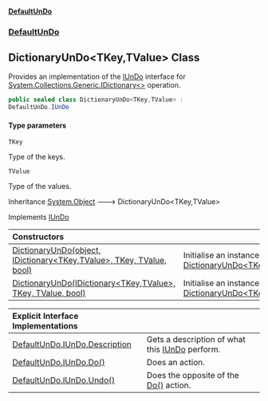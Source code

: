 #### [DefaultUnDo](DefaultUnDo.md 'DefaultUnDo')
### [DefaultUnDo](DefaultUnDo.md#DefaultUnDo 'DefaultUnDo')

## DictionaryUnDo<TKey,TValue> Class

Provides an implementation of the [IUnDo](IUnDo.md 'DefaultUnDo.IUnDo') interface for [System.Collections.Generic.IDictionary&lt;&gt;](https://docs.microsoft.com/en-us/dotnet/api/System.Collections.Generic.IDictionary-2 'System.Collections.Generic.IDictionary`2') operation.

```csharp
public sealed class DictionaryUnDo<TKey,TValue> :
DefaultUnDo.IUnDo
```
#### Type parameters

<a name='DefaultUnDo.DictionaryUnDo_TKey,TValue_.TKey'></a>

`TKey`

Type of the keys.

<a name='DefaultUnDo.DictionaryUnDo_TKey,TValue_.TValue'></a>

`TValue`

Type of the values.

Inheritance [System.Object](https://docs.microsoft.com/en-us/dotnet/api/System.Object 'System.Object') &#129106; DictionaryUnDo<TKey,TValue>

Implements [IUnDo](IUnDo.md 'DefaultUnDo.IUnDo')

| Constructors | |
| :--- | :--- |
| [DictionaryUnDo(object, IDictionary&lt;TKey,TValue&gt;, TKey, TValue, bool)](DictionaryUnDo_TKey,TValue_.DictionaryUnDo(object,IDictionary_TKey,TValue_,TKey,TValue,bool).md 'DefaultUnDo.DictionaryUnDo<TKey,TValue>.DictionaryUnDo(object, System.Collections.Generic.IDictionary<TKey,TValue>, TKey, TValue, bool)') | Initialise an instance of [DictionaryUnDo&lt;TKey,TValue&gt;](DictionaryUnDo_TKey,TValue_.md 'DefaultUnDo.DictionaryUnDo<TKey,TValue>'). |
| [DictionaryUnDo(IDictionary&lt;TKey,TValue&gt;, TKey, TValue, bool)](DictionaryUnDo_TKey,TValue_.DictionaryUnDo(IDictionary_TKey,TValue_,TKey,TValue,bool).md 'DefaultUnDo.DictionaryUnDo<TKey,TValue>.DictionaryUnDo(System.Collections.Generic.IDictionary<TKey,TValue>, TKey, TValue, bool)') | Initialise an instance of [DictionaryUnDo&lt;TKey,TValue&gt;](DictionaryUnDo_TKey,TValue_.md 'DefaultUnDo.DictionaryUnDo<TKey,TValue>'). |

| Explicit Interface Implementations | |
| :--- | :--- |
| [DefaultUnDo.IUnDo.Description](DictionaryUnDo_TKey,TValue_.DefaultUnDo.IUnDo.Description.md 'DefaultUnDo.DictionaryUnDo<TKey,TValue>.DefaultUnDo.IUnDo.Description') | Gets a description of what this [IUnDo](IUnDo.md 'DefaultUnDo.IUnDo') perform. |
| [DefaultUnDo.IUnDo.Do()](DictionaryUnDo_TKey,TValue_.DefaultUnDo.IUnDo.Do().md 'DefaultUnDo.DictionaryUnDo<TKey,TValue>.DefaultUnDo.IUnDo.Do()') | Does an action. |
| [DefaultUnDo.IUnDo.Undo()](DictionaryUnDo_TKey,TValue_.DefaultUnDo.IUnDo.Undo().md 'DefaultUnDo.DictionaryUnDo<TKey,TValue>.DefaultUnDo.IUnDo.Undo()') | Does the opposite of the [Do()](IUnDo.Do().md 'DefaultUnDo.IUnDo.Do()') action. |
